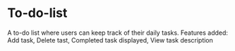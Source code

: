 # To-do-list
A to-do list where users can keep track of their daily tasks.
Features added: Add task, Delete tast, Completed task displayed, View task description
